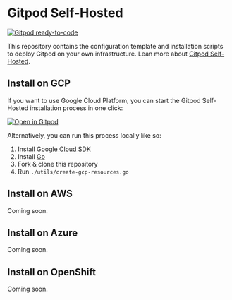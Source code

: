 # Gitpod Self-Hosted

[![Gitpod ready-to-code](https://img.shields.io/badge/Gitpod-ready--to--code-blue?logo=gitpod)](https://gitpod.io/#https://github.com/gitpod-io/self-hosted)

This repository contains the configuration template and installation scripts to deploy Gitpod on your own infrastructure. Lean more about [Gitpod Self-Hosted](https://www.gitpod.io/docs/self-hosted/latest/self-hosted/).

## Install on GCP

If you want to use Google Cloud Platform, you can start the Gitpod Self-Hosted installation process in one click:

[![Open in Gitpod](https://gitpod.io/button/open-in-gitpod.svg)](https://gitpod.io/#https://github.com/gitpod-io/self-hosted)

Alternatively, you can run this process locally like so:
1. Install [Google Cloud SDK](https://cloud.google.com/sdk/install)
2. Install [Go](https://golang.org/doc/install)
3. Fork & clone this repository
4. Run `./utils/create-gcp-resources.go`

## Install on AWS

Coming soon.

## Install on Azure

Coming soon.

## Install on OpenShift

Coming soon.
